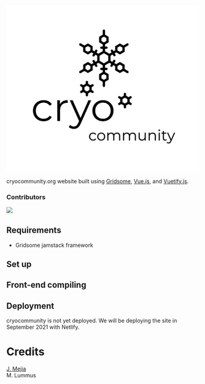 
![CryoCollective Logo](/src/assets/cryo-logo.png)




 cryocommunity.org website built using [Gridsome](http://gridsome.org), [Vue.js](http://vuejs.org), and [Vuetify.js](http://vuetifyjs.com).

### Contributors
<a href="https://github.com/jzmejia/cryocommunity/graphs/contributors">
  <img src="https://contrib.rocks/image?repo=jzmejia/cryocommunity" />
</a>

 ## Requirements
 - Gridsome jamstack framework  


 ## Set up

 ## Front-end compiling


 ## Deployment
 cryocommunity is not yet deployed. We will be deploying the site in September 2021 with Netlify. 

 # Credits
 [J. Mejia](http://github.com/jzmejia)  
 M. Lummus







<!-- primary:    #005AE0,   
secondary:  #0093F5,  
accent:     #FF600A,   
error:      #FF5252,  
info:       #2196F3,  
success:    #4CAF50,  
warning:    #FFC107   -->
